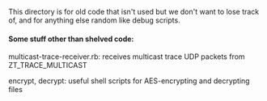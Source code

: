 This directory is for old code that isn't used but we don't want to lose track of, and for anything else random like debug scripts.

#### Some stuff other than shelved code:

multicast-trace-receiver.rb: receives multicast trace UDP packets from ZT_TRACE_MULTICAST

encrypt, decrypt: useful shell scripts for AES-encrypting and decrypting files

